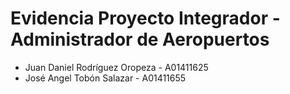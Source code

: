 # Evidencia Proyecto Integrador - Administrador de Aeropuertos

* Juan Daniel Rodríguez Oropeza - A01411625
* José Angel Tobón Salazar - A01411655